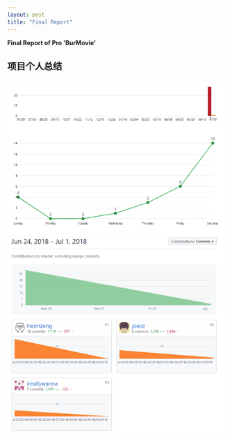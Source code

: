 ```yaml
---
layout: post
title: "Final Report"
---
```

<b>Final Report of Pro 'BurMovie'</b>

## 项目个人总结

### 

![git_contributor](https://github.com/joece/joece.github.io/blob/master/_includes/git_record/git_commit.jpg?raw=true)
![git_contributor](https://github.com/joece/joece.github.io/blob/master/_includes/git_record/git_contributor.jpg?raw=true)
